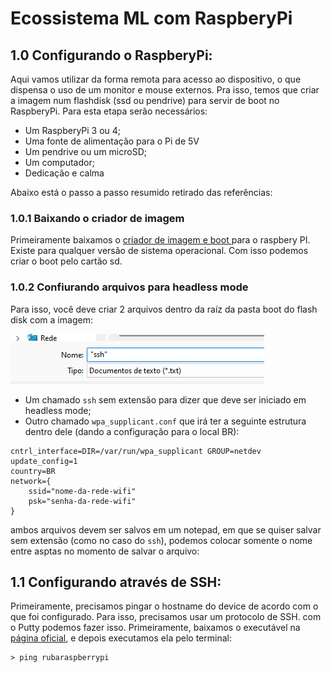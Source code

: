 # Ecossistema ML com RaspberyPi

## 1.0 Configurando o RaspberyPi:

Aqui vamos utilizar da forma remota para acesso ao dispositivo, o que dispensa o uso de um monitor e mouse externos. Pra isso, temos que criar a imagem num flashdisk (ssd ou pendrive) para servir de boot no RaspberyPi. Para esta etapa serão necessários:

- Um RaspberyPi 3 ou 4;
- Uma fonte de alimentação para o Pi de 5V
- Um pendrive ou um microSD;
- Um computador;
- Dedicação e calma

Abaixo está o passo a passo resumido retirado das referências:

### 1.0.1 Baixando o criador de imagem

Primeiramente baixamos o <a href=https://www.raspberrypi.com/software>criador de imagem e boot </a> para o raspbery PI. Existe para qualquer versão de sistema operacional.
Com isso podemos criar o boot pelo cartão sd.

### 1.0.2 Confiurando arquivos para headless mode
Para isso, você deve criar 2 arquivos dentro da raíz da pasta boot do flash disk com a imagem:

![image](https://raw.githubusercontent.com/Rubauliant/testes-raspberry/06b99bf055eaecc404947b15ab78d7f575d0c646/images/img_1.png)

- Um chamado `ssh` sem extensão para dizer que deve ser iniciado em headless mode;
- Outro chamado `wpa_supplicant.conf` que irá ter a seguinte estrutura dentro dele (dando a configuração para o local BR):
```
cntrl_interface=DIR=/var/run/wpa_supplicant GROUP=netdev
update_config=1
country=BR
network={
    ssid="nome-da-rede-wifi"
    psk="senha-da-rede-wifi"
}
```
ambos arquivos devem ser salvos em um notepad, em que se quiser salvar sem extensão (como no caso do `ssh`), podemos colocar somente o nome entre asptas no momento de salvar o arquivo:

## 1.1 Configurando através de SSH:

Primeiramente, precisamos pingar o hostname do device de acordo com o que foi configurado. Para isso, precisamos usar um protocolo de SSH. com o Putty podemos fazer isso. Primeiramente, baixamos o executável na <a href=https://www.chiark.greenend.org.uk/~sgtatham/putty/latest.html>página oficial</a>, e depois executamos ela pelo terminal:

```
> ping rubaraspberrypi
```


